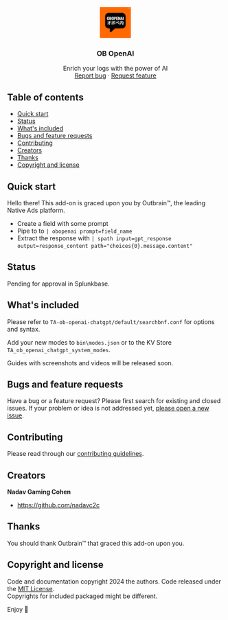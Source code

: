 <div style="text-align: center;">
  <a href="https://github.com/nadavc2c/TA-ob-openai-chatgpt">
    <img src="https://raw.githubusercontent.com/nadavc2c/TA-ob-openai-chatgpt/main/static/logo2.png" alt="Logo" width=72 height=72>
  </a>
  <h3>OB OpenAI</h3>
Enrich your logs with the power of AI
<br>
<a href="https://quotefancy.com/quote/1439790/Fran-Tarkenton-If-it-s-not-fun-you-are-not-doing-it-right">Report bug</a>
·
<a href="https://github.com/nadavc2c/TA-ob-openai-chatgpt/issues">Request feature</a>
</div>

## Table of contents

- [Quick start](#quick-start)
- [Status](#status)
- [What's included](#whats-included)
- [Bugs and feature requests](#bugs-and-feature-requests)
- [Contributing](#contributing)
- [Creators](#creators)
- [Thanks](#thanks)
- [Copyright and license](#copyright-and-license)

## Quick start

Hello there! This add-on is graced upon you by Outbrain™️, the leading Native Ads platform.

- Create a field with some prompt
- Pipe to to `| obopenai prompt=field_name`
- Extract the response with `| spath input=gpt_response output=response_content path="choices{0}.message.content"`

## Status

Pending for approval in Splunkbase.

## What's included

Please refer to `TA-ob-openai-chatgpt/default/searchbnf.conf` for options and syntax.

Add your new modes to `bin\modes.json` or to the KV Store `TA_ob_openai_chatgpt_system_modes`.

Guides with screenshots and videos will be released soon.

## Bugs and feature requests

Have a bug or a feature request? Please first search for existing and closed issues. If your problem or idea is not addressed yet, [please open a new issue](https://github.com/nadavc2c/TA-ob-openai-chatgpt/issues).

## Contributing

Please read through our [contributing guidelines](https://www.azquotes.com/quote/1596230). 

## Creators

**Nadav Gaming Cohen**

- <https://github.com/nadavc2c>

## Thanks

You should thank Outbrain™️ that graced this add-on upon you.

## Copyright and license

Code and documentation copyright 2024 the authors. Code released under the [MIT License](https://github.com/nadavc2c/TA-ob-openai-chatgpt/blob/main/LICENSE).\
Copyrights for included packaged might be different.

Enjoy :metal: